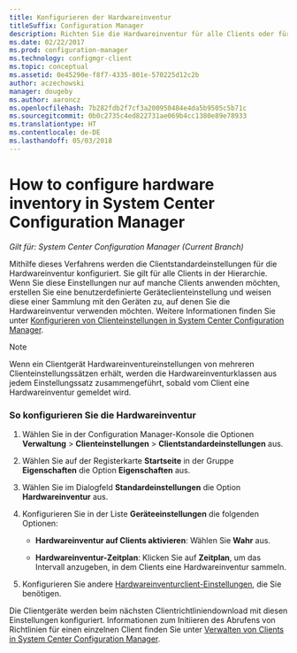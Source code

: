 ```yaml
---
title: Konfigurieren der Hardwareinventur
titleSuffix: Configuration Manager
description: Richten Sie die Hardwareinventur für alle Clients oder für eine Sammlung in System Center Configuration Manager ein.
ms.date: 02/22/2017
ms.prod: configuration-manager
ms.technology: configmgr-client
ms.topic: conceptual
ms.assetid: 0e45290e-f8f7-4335-801e-570225d12c2b
author: aczechowski
manager: dougeby
ms.author: aaroncz
ms.openlocfilehash: 7b282fdb2f7cf3a200950484e4da5b9505c5b71c
ms.sourcegitcommit: 0b0c2735c4ed822731ae069b4cc1380e89e78933
ms.translationtype: HT
ms.contentlocale: de-DE
ms.lasthandoff: 05/03/2018
---
```

# <a name="how-to-configure-hardware-inventory-in-system-center-configuration-manager"></a>How to configure hardware inventory in System Center Configuration Manager

*Gilt für: System Center Configuration Manager (Current Branch)*

Mithilfe dieses Verfahrens werden die Clientstandardeinstellungen für die Hardwareinventur konfiguriert. Sie gilt für alle Clients in der Hierarchie. Wenn Sie diese Einstellungen nur auf manche Clients anwenden möchten, erstellen Sie eine benutzerdefinierte Geräteclienteinstellung und weisen diese einer Sammlung mit den Geräten zu, auf denen Sie die Hardwareinventur verwenden möchten. Weitere Informationen finden Sie unter [Konfigurieren von Clienteinstellungen in System Center Configuration Manager](../../../../core/clients/deploy/configure-client-settings.md).  

> [!NOTE]  
>  Wenn ein Clientgerät Hardwareinventureinstellungen von mehreren Clienteinstellungssätzen erhält, werden die Hardwareinventurklassen aus jedem Einstellungssatz zusammengeführt, sobald vom Client eine Hardwareinventur gemeldet wird.  

### <a name="to-configure-hardware-inventory"></a>So konfigurieren Sie die Hardwareinventur  

1.  Wählen Sie in der Configuration Manager-Konsole die Optionen **Verwaltung** > **Clienteinstellungen** > **Clientstandardeinstellungen** aus.  

4.  Wählen Sie auf der Registerkarte **Startseite** in der Gruppe **Eigenschaften** die Option **Eigenschaften** aus.  

5.  Wählen Sie im Dialogfeld **Standardeinstellungen** die Option **Hardwareinventur** aus.  

6.  Konfigurieren Sie in der Liste **Geräteeinstellungen** die folgenden Optionen:  

    -   **Hardwareinventur auf Clients aktivieren**: Wählen Sie **Wahr** aus.  

    -   **Hardwareinventur-Zeitplan**: Klicken Sie auf **Zeitplan**, um das Intervall anzugeben, in dem Clients eine Hardwareinventur sammeln.  

7.  Konfigurieren Sie andere [Hardwareinventurclient-Einstellungen](../../../../core/clients/deploy/about-client-settings.md#hardware-inventory), die Sie benötigen.  

Die Clientgeräte werden beim nächsten Clientrichtliniendownload mit diesen Einstellungen konfiguriert. Informationen zum Initiieren des Abrufens von Richtlinien für einen einzelnen Client finden Sie unter [Verwalten von Clients in System Center Configuration Manager](../../../../core/clients/manage/manage-clients.md).  
